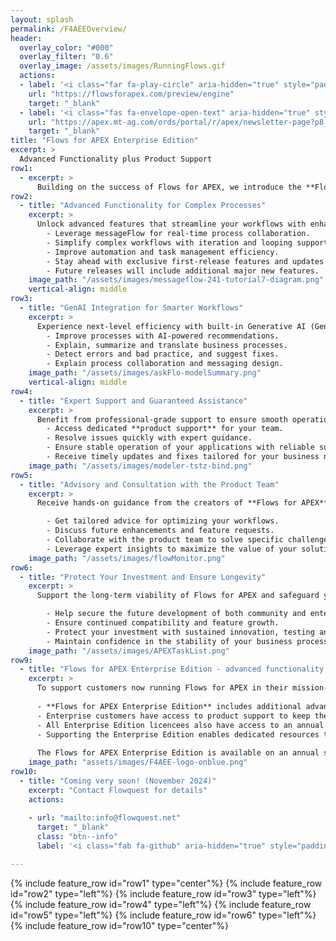 ```yaml
---
layout: splash
permalink: /F4AEEOverview/
header:
  overlay_color: "#000"
  overlay_filter: "0.6"
  overlay_image: /assets/images/RunningFlows.gif
  actions:
  - label: '<i class="far fa-play-circle" aria-hidden="true" style="padding-right: 5px;"></i>Try now'
    url: "https://flowsforapex.com/preview/engine"
    target: "_blank"
  - label: '<i class="fas fa-envelope-open-text" aria-hidden="true" style="padding-right: 5px;"></i>Subscribe'
    url: "https://apex.mt-ag.com/ords/portal/r/apex/newsletter-page?p8_source_page=FLOWSFORAPEX"
    target: "_blank"
title: "Flows for APEX Enterprise Edition"
excerpt: >
  Advanced Functionality plus Product Support 
row1:
  - excerpt: >
      Building on the success of Flows for APEX, we introduce the **Flows for APEX Enterprise Edition** adding **additional functionality**, and coming with **product support** and an **annual advisory session** with the product team.  The Flows for APEX Enterprise Edition is available from Flowquest on an annual subscription basis.
row2:
  - title: "Advanced Functionality for Complex Processes"
    excerpt: >
      Unlock advanced features that streamline your workflows with enhanced capabilities for process collaboration, iteration, and looping.
        - Leverage messageFlow for real-time process collaboration.
        - Simplify complex workflows with iteration and looping support.
        - Improve automation and task management efficiency.
        - Stay ahead with exclusive first-release features and updates.
        - Future releases will include additional major new features.
    image_path: "/assets/images/messageflow-241-tutorial7-diagram.png"
    vertical-align: middle
row3:
  - title: "GenAI Integration for Smarter Workflows"
    excerpt: >
      Experience next-level efficiency with built-in Generative AI (GenAI) support, providing intelligent suggestions and automation.  
        - Improve processes with AI-powered recommendations.
        - Explain, summarize and translate business processes.
        - Detect errors and bad practice, and suggest fixes.
        - Explain process collaboration and messaging design.
    image_path: "/assets/images/askFlo-modelSummary.png"
    vertical-align: middle
row4:
  - title: "Expert Support and Guaranteed Assistance"
    excerpt: >
      Benefit from professional-grade support to ensure smooth operations and rapid troubleshooting when you need it most.
        - Access dedicated **product support** for your team.
        - Resolve issues quickly with expert guidance.
        - Ensure stable operation of your applications with reliable support.
        - Receive timely updates and fixes tailored for your business needs.
    image_path: "/assets/images/modeler-tstz-bind.png"
row5:
  - title: "Advisory and Consultation with the Product Team"
    excerpt: >
      Receive hands-on guidance from the creators of **Flows for APEX**, with access to **1 day per year** of exclusive advisory services.

        - Get tailored advice for optimizing your workflows.
        - Discuss future enhancements and feature requests.
        - Collaborate with the product team to solve specific challenges.
        - Leverage expert insights to maximize the value of your solution.
    image_path: "/assets/images/flowMonitor.png"
row6:
  - title: "Protect Your Investment and Ensure Longevity"
    excerpt: >
      Support the long-term viability of Flows for APEX and safeguard your applications and processes with enterprise-level assurances.

        - Help secure the future development of both community and enterprise editions.
        - Ensure continued compatibility and feature growth.
        - Protect your investment with sustained innovation, testing and maintenance.
        - Maintain confidence in the stability of your business processes.
    image_path: "/assets/images/APEXTaskList.png"
row9:
  - title: "Flows for APEX Enterprise Edition - advanced functionality, product support, and develop access"
    excerpt: >
      To support customers now running Flows for APEX in their mission-critical applications, we are introducing the **Flows for APEX Enterprise Edition** in 24.1.
      
      - **Flows for APEX Enterprise Edition** includes additional advanced functionality, starting in 24.1 with features process collaboration, iterations and loops, and GenAI   modeling support.
      - Enterprise customers have access to product support to keep their business processes running.
      - All Enterprise Edition licencees also have access to an annual advice session with the product developers.
      - Supporting the Enterprise Edition enables dedicated resources to continue the development, testing, and support of both the Enterprise and Community Editions of Flows for   APEX.
      
      The Flows for APEX Enterprise Edition is available on an annual subscription basis from Flowquest Limited. * Features available in the Enterprise Edition.
    image_path: "assets/images/F4AEE-logo-onblue.png"
row10:
  - title: "Coming very soon! (November 2024)"
    excerpt: "Contact Flowquest for details"
    actions:
    
    - url: "mailto:info@flowquest.net"
      target: "_blank"
      class: "btn--info"
      label: '<i class="fab fa-github" aria-hidden="true" style="padding-right: 5px;"></i>Contact Us'

---
```


{% include feature_row id="row1" type="center"%}
{% include feature_row id="row2" type="left"%}
{% include feature_row id="row3" type="left"%}
{% include feature_row id="row4" type="left"%}
{% include feature_row id="row5" type="left"%}
{% include feature_row id="row6" type="left"%}
{% include feature_row id="row10" type="center"%}

